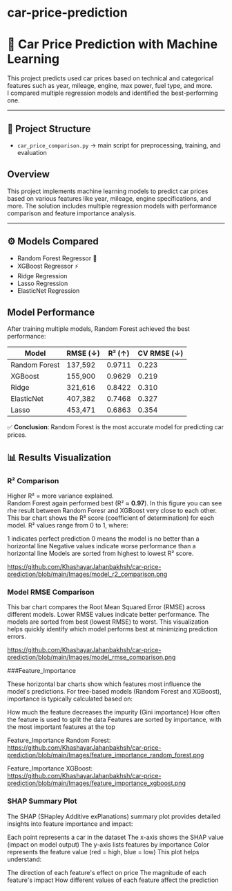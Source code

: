 # car-price-prediction
# 🚗 Car Price Prediction with Machine Learning

This project predicts used car prices based on technical and categorical features such as year, mileage, engine, max power, fuel type, and more.  
I compared multiple regression models and identified the best-performing one.

---

## 📂 Project Structure
- `car_price_comparison.py` → main script for preprocessing, training, and evaluation  
## Overview
This project implements machine learning models to predict car prices based on various features like year, mileage, engine specifications, and more.
The solution includes multiple regression models with performance comparison and feature importance analysis.


---

## ⚙️ Models Compared
- Random Forest Regressor 🌲
- XGBoost Regressor ⚡
- Ridge Regression
- Lasso Regression
- ElasticNet Regression
## Model Performance
After training multiple models, Random Forest achieved the best performance:

| Model         | RMSE (↓)  | R² (↑)  | CV RMSE (↓) |
|---------------|-----------|---------|-------------|
| Random Forest | 137,592   | 0.9711  | 0.223       |
| XGBoost       | 155,900   | 0.9629  | 0.219       |
| Ridge         | 321,616   | 0.8422  | 0.310       |
| ElasticNet    | 407,382   | 0.7468  | 0.327       |
| Lasso         | 453,471   | 0.6863  | 0.354       |

✅ **Conclusion**: Random Forest is the most accurate model for predicting car prices.

## 📊 Results Visualization

### R² Comparison
Higher R² = more variance explained.  
Random Forest again performed best (R² ≈ **0.97**).
In this figure you can see rhe result between Random Foresr and XGBoost very close to each other.
 This bar chart shows the R² score (coefficient of determination) for each model. R² values range from 0 to 1, where:

1 indicates perfect prediction
0 means the model is no better than a horizontal line
Negative values indicate worse performance than a horizontal line
Models are sorted from highest to lowest R² score.

https://github.com/KhashayarJahanbakhsh/car-price-prediction/blob/main/Images/model_r2_comparison.png

### Model RMSE Comparison
This bar chart compares the Root Mean Squared Error (RMSE) across different models. Lower RMSE values indicate better performance. 
The models are sorted from best (lowest RMSE) to worst. This visualization helps quickly identify which model performs best at minimizing prediction errors.
 
https://github.com/KhashayarJahanbakhsh/car-price-prediction/blob/main/Images/model_rmse_comparison.png


###Feature_Importance

These horizontal bar charts show which features most influence the model's predictions. For tree-based models (Random Forest and XGBoost), importance is typically calculated based on:

How much the feature decreases the impurity (Gini importance)
How often the feature is used to split the data
Features are sorted by importance, with the most important features at the top

Feature_Importance Random Forest:
https://github.com/KhashayarJahanbakhsh/car-price-prediction/blob/main/Images/feature_importance_random_forest.png

Feature_Importance XGBoost:
https://github.com/KhashayarJahanbakhsh/car-price-prediction/blob/main/Images/feature_importance_xgboost.png


### SHAP Summary Plot
The SHAP (SHapley Additive exPlanations) summary plot provides detailed insights into feature importance and impact:

Each point represents a car in the dataset
The x-axis shows the SHAP value (impact on model output)
The y-axis lists features by importance
Color represents the feature value (red = high, blue = low)
This plot helps understand:

The direction of each feature's effect on price
The magnitude of each feature's impact
How different values of each feature affect the prediction

